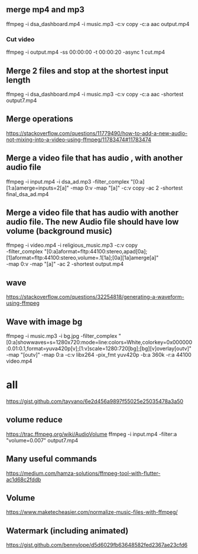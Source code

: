 ## merge mp4 and mp3
ffmpeg -i dsa_dashboard.mp4 -i music.mp3 -c:v copy -c:a aac output.mp4


### Cut video
ffmpeg -i output.mp4 -ss 00:00:00 -t 00:00:20 -async 1 cut.mp4

## Merge 2 files and stop at the shortest input length
ffmpeg -i dsa_dashboard.mp4 -i music.mp3  -c:v copy -c:a aac -shortest output7.mp4


## Merge operations
https://stackoverflow.com/questions/11779490/how-to-add-a-new-audio-not-mixing-into-a-video-using-ffmpeg/11783474#11783474

## Merge a video file that has audio , with another audio file
ffmpeg -i input.mp4 -i dsa_ad.mp3 -filter_complex "[0:a][1:a]amerge=inputs=2[a]" -map 0:v -map "[a]" -c:v copy -ac 2 -shortest final_dsa_ad.mp4


## Merge a video file that has audio with another audio file. The new Audio file should have low volume (background music)
ffmpeg -i video.mp4 -i religious_music.mp3 -c:v copy \
       -filter_complex "[0:a]aformat=fltp:44100:stereo,apad[0a];[1]aformat=fltp:44100:stereo,volume=.1[1a];[0a][1a]amerge[a]" \
       -map 0:v -map "[a]" -ac 2 -shortest output.mp4

## wave
https://stackoverflow.com/questions/32254818/generating-a-waveform-using-ffmpeg


## Wave with image bg
ffmpeg -i music.mp3 -i bg.jpg -filter_complex "[0:a]showwaves=s=1280x720:mode=line:colors=White,colorkey=0x000000:0.01:0.1,format=yuva420p[v];[1:v]scale=1280:720[bg];[bg][v]overlay[outv]" -map "[outv]" -map 0:a -c:v libx264 -pix_fmt yuv420p -b:a 360k -r:a 44100 video.mp4

# all
https://gist.github.com/tayvano/6e2d456a9897f55025e25035478a3a50


## volume reduce
https://trac.ffmpeg.org/wiki/AudioVolume
ffmpeg -i input.mp4 -filter:a "volume=0.007" output7.mp4


## Many useful commands
https://medium.com/hamza-solutions/ffmpeg-tool-with-flutter-ac1d68c2fddb


## Volume
https://www.maketecheasier.com/normalize-music-files-with-ffmpeg/



## Watermark (including animated)
https://gist.github.com/bennylope/d5d6029fb63648582fed2367ae23cfd6
